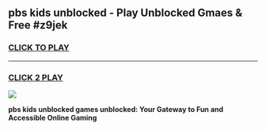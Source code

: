 
## pbs kids unblocked - Play Unblocked Gmaes & Free #z9jek
<h3>
<a href="https://news.freeplayer.one?title=pbs_kids_unblocked&ref=24F">CLICK TO PLAY</a></h3>
<hr>

<h3>
<a href="https://news.freeplayer.one?title=pbs_kids_unblocked&ref=24F">CLICK 2 PLAY</a>
  
</h3>

<a href="https://news.freeplayer.one?title=pbs_kids_unblocked&ref=24F/"><img src="https://clearcache.store/games.png"></a>


**pbs kids unblocked games unblocked: Your Gateway to Fun and Accessible Online Gaming**
